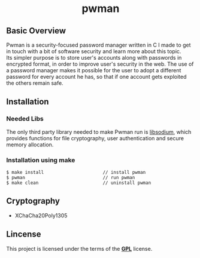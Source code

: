 <!-- maybe here should be put a logo -->

<h1 align="center">pwman</h1>

<!-- maybe here should be put a logo -->

<!-- links and badges here -->

## Basic Overview

Pwman is a security-focused password manager written in C I made to get in touch with  a bit of
software security and learn more about this topic.  
Its simpler purpose is to store user's accounts along with passwords in encrypted format, in order
to improve user's security in the web. The use of a password manager makes it possible for the user
to adopt a different password for every account he has, so that if one account gets exploited the
others remain safe.

## Installation

### Needed Libs

The only third party library needed to make Pwman run is [libsodium](https://doc.libsodium.org/installation),
which provides functions for file cryptography, user authentication and secure memory allocation.

### Installation using make

```
$ make install                      // install pwman
$ pwman                             // run pwman
$ make clean                        // uninstall pwman
```

## Cryptography

- XChaCha20Poly1305

<!--
The algorithm used to support file cryptography in pwman is XChaCha20Poly1305, an AEAD 
(Authenticated Encryption with Additional Data) algorithm.   
AEAD encryption aims to provide three security and privacy goals:  
- confidentiality  
- integrity  
- authenticity    

The algorithm is composed of two cryptographic primitives: XChaCha20 and Poly1305.

#### XChaCha20 - Confidentiality 

XChaCha20 is the most recent and secure evolution of ChaCha20, based on Salsa20, a symmetric stream 
cypher that performs ARX (add-rotate-XOR) operations on the given stream using 256-bit key and 192-bit 
nonce.   
It is usually preferred over AES for CPUs where AES acceleration is not supported due to its better
performance.

#### Poly1305 - Integrity and Authenticity

Poly1305 is a cryptographic MAC (Message Authentication Code) used to verify authenticity and data 
integrity of a message.  
It works similarly to a digital signature function, but using symmetric encryption: provided a key and 
an input string (in this case the plaintext), the function returns a unique hash value (*tag*) that gets 
appended at the end of the cyphertext. To verify integrity and authenticity of the message, the appended 
tag must match the one obtained by passing in the function the same key and the decrypted cyphertext. --> 


## Lincense

This project is licensed under the terms of the [**GPL**](https://github.com/some0necoding/pwman/blob/main/LICENSE.md) license.